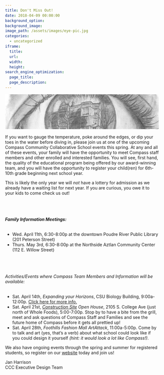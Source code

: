 ```yaml
---
title: Don't Miss Out!
date: 2018-04-09 00:00:00
background_option: 
background_image: 
image_path: /assets/images/eye-pic.jpg
categories:
  - uncategorized
iframe: 
  title: 
  url:  
  width: 
  height:
search_engine_optimization:
  page_title:
  page_description:
---
```


![Pencil drawing by an anonymous Physics major from Princeton. (http://applesloveorangespdx.blogspot.com/2010/10/6-8th-identity-unit-ideas.html)](/assets/images/eye-pic.jpg)

If you want to gauge the temperature, poke around the edges, or dip your toes in the water before diving in, please join us at one of the upcoming Compass Community Collaborative School events this spring. At any and all of these events, your family will have the opportunity to meet Compass staff members and other enrolled and interested families. You will see, first hand, the quality of the educational program being offered by our award-winning team, and you will have the opportunity to register your child(ren) for 6th-10th grade beginning next school year.

This is likely the only year we will *not* have a lottery for admission as we already have a waiting list for next year. If you are curious, you owe it to your kids to come check us out!

###### &nbsp;

###### **Family Information Meetings:**

* Wed. April 11th, 6:30-8:00p at the downtown Poudre River Public Library (201 Peterson Street)
* Thurs. May 3rd, 6:30-8:00p at the Northside Aztlan Community Center (112 E. Willow Street)

###### &nbsp;

###### Activities/Events where Compass Team Members and Information will be available:

* Sat. April 14th, *Expanding your Horizons*, CSU Biology Building, 9:00a-12:00p. [Click here for more info.](https://thecollaborative.colostate.edu/program_events/april-14-expanding-horizons-noco/)
* Sat. April 21st, *[Construction Site](/campus/) Open House*, 2105 S. College Ave (just north of Whole Foods), 5:00-7:00p. Stop by to have a bite from the grill, meet and ask questions of Compass Staff and Families and see the future home of Compass before it gets all prettied up!
* Sat. April 28th, *Foothills Fashion Mall ArtAttack*, 11:00a-5:00p. Come by to talk and art (yes, that’s a verb) about what school could look like if you could design it yourself *(hint: it would look a lot like Compass!)*.

We also have ongoing events through the spring and summer for registered students, so register on our [website](https://compassfortcollins.org) today and join us!

Jan Harrison<br>CCC Executive Design Team